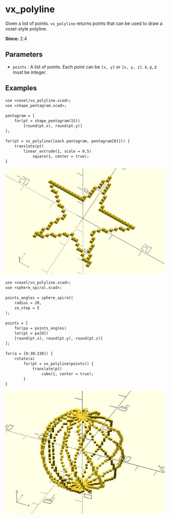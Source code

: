 # vx_polyline

Given a list of points. `vx_polyline` returns points that can be used to draw a voxel-style polyline.

**Since:** 2.4

## Parameters

- `points` : A list of points. Each point can be `[x, y]` or `[x, y, z]`. x, y, z must be integer.

## Examples

	use <voxel/vx_polyline.scad>;
	use <shape_pentagram.scad>;

	pentagram = [
		for(pt = shape_pentagram(15)) 
			[round(pt.x), round(pt.y)]
	];

	for(pt = vx_polyline([each pentagram, pentagram[0]])) {
		translate(pt) 
			linear_extrude(1, scale = 0.5) 
			    square(1, center = true);
	}

![vx_polyline](images/lib3x-vx_polyline-1.JPG)

	use <voxel/vx_polyline.scad>;
	use <sphere_spiral.scad>;

	points_angles = sphere_spiral(
		radius = 20, 
		za_step = 5
	);

	points = [
		for(pa = points_angles) 
		let(pt = pa[0])
		[round(pt.x), round(pt.y), round(pt.z)]
	];

	for(a = [0:30:330]) { 
		rotate(a) 
			for(pt = vx_polyline(points)) {
				translate(pt)
					cube(1, center = true);
			}
	}
		
![vx_polyline](images/lib3x-vx_polyline-2.JPG)

